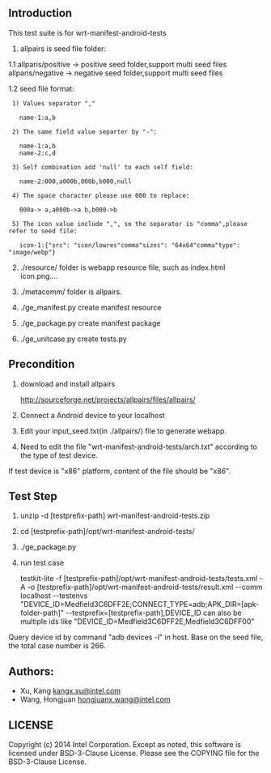 ## Introduction

This test suite is for wrt-manifest-android-tests

1. allpairs is seed file folder:

  1.1 allparis/positive -> positive seed folder,support multi seed files
      allparis/negative -> negative seed folder,support multi seed files

  1.2 seed file format:

     1) Values separator ","

       name-1:a,b

     2) The same field value separter by "-":

       name-1:a,b
       name-2:c,d

     3) Self combination add 'null' to each self field:

       name-2:000,a000b,000b,b000,null

     4) The space character please use 000 to replace:

       000a-> a,a000b->a b,b000->b

     5) The icon value include ",", so the separator is "comma",please refer to seed file:

       icon-1:{"src": "icon/lowres"comma"sizes": "64x64"comma"type": "image/webp"}

2. ./resource/ folder is webapp resource file, such as index.html icon.png....

3. ./metacomm/ folder is allpairs.

4. ./ge_manifest.py create manifest resource

5. ./ge_package.py create manifest package

6. ./ge_unitcase.py create tests.py

## Precondition

1. download and install allpairs

   http://sourceforge.net/projects/allpairs/files/allpairs/

2. Connect a Android device to your localhost

3. Edit your input_seed.txt(in ./allpairs/) file to generate webapp.

4. Need to edit the file "wrt-manifest-android-tests/arch.txt" according to the type of test device.

If test device is "x86" platform, content of the file should be "x86".

## Test Step

1. unzip -d [testprefix-path] wrt-manifest-android-tests<version>.zip

2. cd [testprefix-path]/opt/wrt-manifest-android-tests/

3. ./ge_package.py

4. run test case

   testkit-lite -f [testprefix-path]/opt/wrt-manifest-android-tests/tests.xml -A
   -o [testprefix-path]/opt/wrt-manifest-android-tests/result.xml --comm localhost
   --testenvs "DEVICE_ID=Medfield3C6DFF2E;CONNECT_TYPE=adb;APK_DIR=[apk-folder-path]"
   --testprefix=[testprefix-path],DEVICE_ID can also be multiple ids like "DEVICE_ID=Medfield3C6DFF2E,Medfield3C6DFF00"

  Query device id by command "adb devices -l" in host.
  Base on the seed file, the total case number is 266.

## Authors:

* Xu, Kang <kangx.xu@intel.com>
* Wang, Hongjuan <hongjuanx.wang@intel.com>

## LICENSE

Copyright (c) 2014 Intel Corporation.
Except as noted, this software is licensed under BSD-3-Clause License.
Please see the COPYING file for the BSD-3-Clause License.
